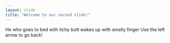 ```yaml
---
layout: slide
title: "Welcome to our second slide!"
---
```

He who goes to bed with itchy butt wakes up with smelly finger
Use the left arrow to go back!

